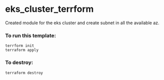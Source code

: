 # eks_cluster_terrform
Created module for the eks cluster and create subnet in all the available az.
### To run this template:
    terrform init
    terraform apply
   
### To destroy:
    terraform destroy

